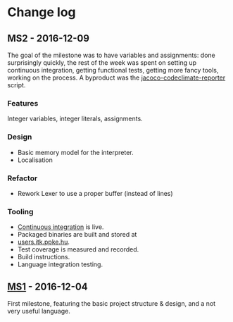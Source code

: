 # Change log

## MS2 - 2016-12-09

The goal of the milestone was to have variables and assignments: done
surprisingly quickly, the rest of the week was spent on setting up continuous
integration, getting functional tests, getting more fancy tools, working on
the process. A byproduct was the
[jacoco-codeclimate-reporter](https://github.com/Botffy/jacoco-codeclimate-reporter)
script.

### Features

Integer variables, integer literals, assignments.

### Design

- Basic memory model for the interpreter.
- Localisation

### Refactor

- Rework Lexer to use a proper buffer (instead of lines)

### Tooling

- [Continuous integration](config/ci/README.md) is live.
- Packaged binaries are built and stored at
- [users.itk.ppke.hu](http://users.itk.ppke.hu/~sciar/XPLanG/).
- Test coverage is measured and recorded.
- Build instructions.
- Language integration testing.

## [MS1](https://github.com/Botffy/XPLanG/releases/tag/MS1) - 2016-12-04

First milestone, featuring the basic project structure & design, and a
not very useful language.

